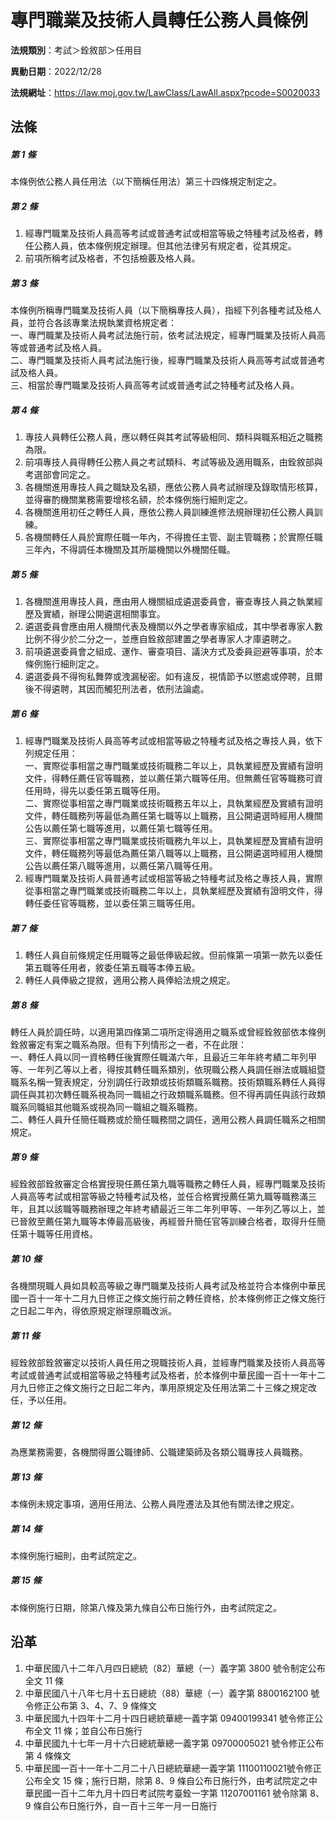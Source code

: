 # 專門職業及技術人員轉任公務人員條例


**法規類別**：考試＞銓敘部＞任用目

**異動日期**：2022/12/28  

**法規網址**：https://law.moj.gov.tw/LawClass/LawAll.aspx?pcode=S0020033



## 法條
##### 第 1 條
本條例依公務人員任用法（以下簡稱任用法）第三十四條規定制定之。

##### 第 2 條
1. 經專門職業及技術人員高等考試或普通考試或相當等級之特種考試及格者，轉任公務人員，依本條例規定辦理。但其他法律另有規定者，從其規定。
1. 前項所稱考試及格者，不包括檢覈及格人員。

##### 第 3 條
本條例所稱專門職業及技術人員（以下簡稱專技人員），指經下列各種考試及格人員，並符合各該專業法規執業資格規定者：  
一、專門職業及技術人員考試法施行前，依考試法規定，經專門職業及技術人員高等或普通考試及格人員。  
二、專門職業及技術人員考試法施行後，經專門職業及技術人員高等考試或普通考試及格人員。  
三、相當於專門職業及技術人員高等考試或普通考試之特種考試及格人員。

##### 第 4 條
1. 專技人員轉任公務人員，應以轉任與其考試等級相同、類科與職系相近之職務為限。
1. 前項專技人員得轉任公務人員之考試類科、考試等級及適用職系，由銓敘部與考選部會同定之。
1. 各機關進用專技人員之職缺及名額，應依公務人員考試辦理及錄取情形核算，並得審酌機關業務需要增核名額，於本條例施行細則定之。
1. 各機關進用初任之轉任人員，應依公務人員訓練進修法規辦理初任公務人員訓練。
1. 各機關轉任人員於實際任職一年內，不得擔任主管、副主管職務；於實際任職三年內，不得調任本機關及其所屬機關以外機關任職。

##### 第 5 條
1. 各機關進用專技人員，應由用人機關組成遴選委員會，審查專技人員之執業經歷及實績，辦理公開遴選相關事宜。
1. 遴選委員會應由用人機關代表及機關以外之學者專家組成，其中學者專家人數比例不得少於二分之一，並應自銓敘部建置之學者專家人才庫遴聘之。
1. 前項遴選委員會之組成、運作、審查項目、議決方式及委員迴避等事項，於本條例施行細則定之。
1. 遴選委員不得徇私舞弊或洩漏秘密。如有違反，視情節予以懲處或停聘，且爾後不得遴聘，其因而觸犯刑法者，依刑法論處。

##### 第 6 條
1. 經專門職業及技術人員高等考試或相當等級之特種考試及格之專技人員，依下列規定任用：  
一、實際從事相當之專門職業或技術職務二年以上，具執業經歷及實績有證明文件，得轉任薦任官等職務，並以薦任第六職等任用。但無薦任官等職務可資任用時，得先以委任第五職等任用。  
二、實際從事相當之專門職業或技術職務五年以上，具執業經歷及實績有證明文件，轉任職務列等最低為薦任第七職等以上職務，且公開遴選時經用人機關公告以薦任第七職等進用，以薦任第七職等任用。  
三、實際從事相當之專門職業或技術職務九年以上，具執業經歷及實績有證明文件，轉任職務列等最低為薦任第八職等以上職務，且公開遴選時經用人機關公告以薦任第八職等進用，以薦任第八職等任用。
1. 經專門職業及技術人員普通考試或相當等級之特種考試及格之專技人員，實際從事相當之專門職業或技術職務二年以上，具執業經歷及實績有證明文件，得轉任委任官等職務，並以委任第三職等任用。

##### 第 7 條
1. 轉任人員自前條規定任用職等之最低俸級起敘。但前條第一項第一款先以委任第五職等任用者，敘委任第五職等本俸五級。
1. 轉任人員俸級之提敘，適用公務人員俸給法規之規定。

##### 第 8 條
轉任人員於調任時，以適用第四條第二項所定得適用之職系或曾經銓敘部依本條例銓敘審定有案之職系為限。但有下列情形之一者，不在此限：  
一、轉任人員以同一資格轉任後實際任職滿六年，且最近三年年終考績二年列甲等、一年列乙等以上者，得按其轉任職系類別，依現職公務人員調任辦法或職組暨職系名稱一覽表規定，分別調任行政類或技術類職系職務。技術類職系轉任人員得調任與其初次轉任職系視為同一職組之行政類職系職務。但不得再調任與該行政類職系同職組其他職系或視為同一職組之職系職務。  
二、轉任人員升任簡任職務或於簡任職務間之調任，適用公務人員調任職系之相關規定。

##### 第 9 條
經銓敘部銓敘審定合格實授現任薦任第九職等職務之轉任人員，經專門職業及技術人員高等考試或相當等級之特種考試及格，並任合格實授薦任第九職等職務滿三年，且其以該職等職務辦理之年終考績最近三年二年列甲等、一年列乙等以上，並已晉敘至薦任第九職等本俸最高級後，再經晉升簡任官等訓練合格者，取得升任簡任第十職等任用資格。

##### 第 10 條
各機關現職人員如具較高等級之專門職業及技術人員考試及格並符合本條例中華民國一百十一年十二月九日修正之條文施行前之轉任資格，於本條例修正之條文施行之日起二年內，得依原規定辦理原職改派。

##### 第 11 條
經銓敘部銓敘審定以技術人員任用之現職技術人員，並經專門職業及技術人員高等考試或普通考試或相當等級之特種考試及格者，於本條例中華民國一百十一年十二月九日修正之條文施行之日起二年內，準用原規定及任用法第二十三條之規定改任，予以任用。

##### 第 12 條
為應業務需要，各機關得置公職律師、公職建築師及各類公職專技人員職務。

##### 第 13 條
本條例未規定事項，適用任用法、公務人員陞遷法及其他有關法律之規定。

##### 第 14 條
本條例施行細則，由考試院定之。

##### 第 15 條
本條例施行日期，除第八條及第九條自公布日施行外，由考試院定之。

## 沿革
1. 中華民國八十二年八月四日總統（82）華總（一）義字第 3800 號令制定公布全文 11 條
1. 中華民國八十八年七月十五日總統（88）華總（一）義字第 8800162100 號令修正公布第 3、4、7、9 條條文
1. 中華民國九十四年十二月十四日總統華總一義字第 09400199341  號令修正公布全文 11 條；並自公布日施行
1. 中華民國九十七年一月十六日總統華總一義字第 09700005021  號令修正公布第 4  條條文
1. 中華民國一百十一年十二月二十八日總統華總一義字第 11100110021號令修正公布全文 15 條；施行日期，除第 8、9 條自公布日施行外，由考試院定之中華民國一百十二年九月十四日考試院考臺銓一字第 11207001161  號令除第 8、9 條自公布日施行外，自一百十三年一月一日施行
